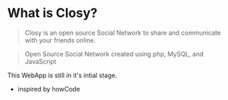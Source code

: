 # What is Closy?


> Closy is an open source Social Network to share and communicate with your friends online.

>Open Source Social Network created using php, MySQL, and JavaScript

This WebApp is still in it's intial stage.

- inspired by howCode
